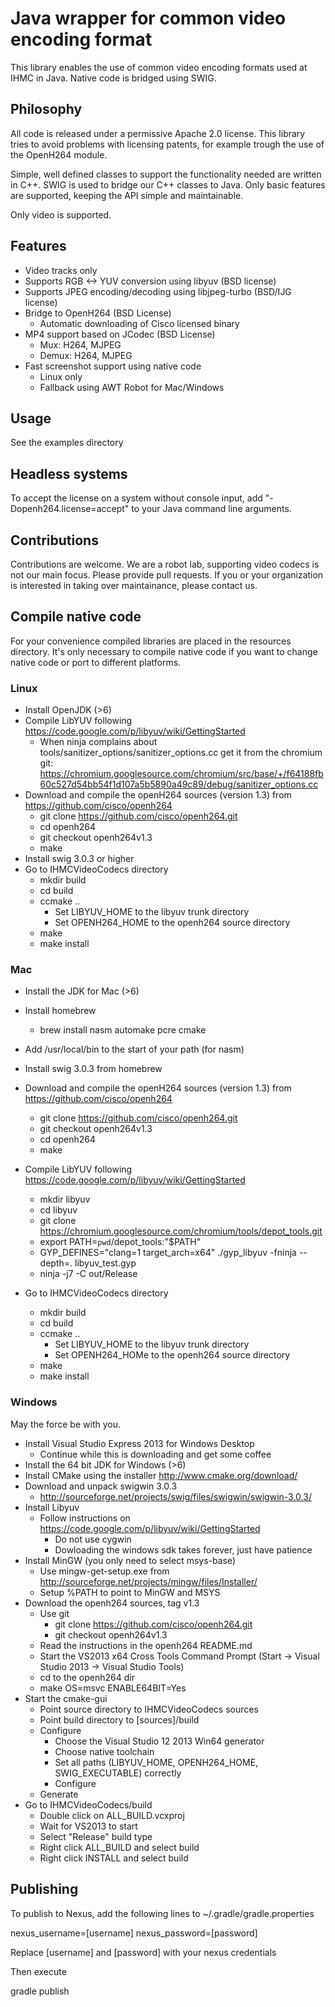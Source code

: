 # Java wrapper for common video encoding format

This library enables the use of common video encoding formats used at IHMC in Java. Native code is bridged using SWIG.

## Philosophy

All code is released under a permissive Apache 2.0 license. This library tries to avoid problems with licensing patents, for example trough the use of the OpenH264 module.

Simple, well defined classes to support the functionality needed are written in C++. SWIG is used to bridge our C++ classes to Java. Only basic features are supported, keeping the API simple and maintainable.

Only video is supported.

## Features

- Video tracks only
- Supports RGB <-> YUV conversion using libyuv (BSD license)
- Supports JPEG encoding/decoding using libjpeg-turbo (BSD/IJG license)
- Bridge to OpenH264 (BSD License)
	- Automatic downloading of Cisco licensed binary
- MP4 support based on JCodec (BSD License)
	- Mux: H264, MJPEG
	- Demux: H264, MJPEG 
- Fast screenshot support using native code
	- Linux only
	- Fallback using AWT Robot for Mac/Windows


## Usage
See the examples directory

## Headless systems
To accept the license on a system without console input, add "-Dopenh264.license=accept" to your Java command line arguments.

## Contributions
Contributions are welcome. We are a robot lab, supporting video codecs is not our main focus. Please provide pull requests. If you or your organization is interested in taking over maintainance, please contact us. 

## Compile native code

For your convenience compiled libraries are placed in the resources directory. It's only necessary to compile native code if you want to change native code or port to different platforms.

### Linux
- Install OpenJDK (>6)
- Compile LibYUV following https://code.google.com/p/libyuv/wiki/GettingStarted
	- When ninja complains about tools/sanitizer_options/sanitizer_options.cc get it from the chromium git: https://chromium.googlesource.com/chromium/src/base/+/f64188fb60c527d54bb54f1d107a5b5890a49c89/debug/sanitizer_options.cc
- Download and compile the openH264 sources (version 1.3) from https://github.com/cisco/openh264
	- git clone https://github.com/cisco/openh264.git
	- cd openh264
	- git checkout openh264v1.3
	- make
- Install swig 3.0.3 or higher 
- Go to IHMCVideoCodecs directory
	- mkdir build
	- cd build
	- ccmake ..
		- Set LIBYUV_HOME to the libyuv trunk directory
		- Set OPENH264_HOME to the openh264 source directory
	- make
	- make install

### Mac
- Install the JDK for Mac (>6)
- Install homebrew
	- brew install nasm automake pcre cmake
- Add /usr/local/bin to the start of your path (for nasm)
- Install swig 3.0.3 from homebrew
- Download and compile the openH264 sources (version 1.3) from https://github.com/cisco/openh264
	- git clone https://github.com/cisco/openh264.git
	- git checkout openh264v1.3
	- cd openh264
	- make
- Compile LibYUV following https://code.google.com/p/libyuv/wiki/GettingStarted
	- mkdir libyuv
	- cd libyuv
	- git clone https://chromium.googlesource.com/chromium/tools/depot_tools.git
	- export PATH=`pwd`/depot_tools:"$PATH"
	- GYP_DEFINES="clang=1 target_arch=x64" ./gyp_libyuv -fninja --depth=. libyuv_test.gyp
	- ninja -j7 -C out/Release

- Go to IHMCVideoCodecs directory
	- mkdir build
	- cd build
	- ccmake ..
		- Set LIBYUV_HOME to the libyuv trunk directory
		- Set OPENH264_HOMe to the openh264 source directory
	- make
	- make install


### Windows

May the force be with you.

- Install Visual Studio Express 2013 for Windows Desktop
	- Continue while this is downloading and get some coffee
- Install the 64 bit JDK for Windows (>6)
- Install CMake using the installer http://www.cmake.org/download/
- Download and unpack swigwin 3.0.3
	- http://sourceforge.net/projects/swig/files/swigwin/swigwin-3.0.3/
- Install Libyuv
	- Follow instructions on https://code.google.com/p/libyuv/wiki/GettingStarted
		- Do not use cygwin
		- Dowloading the windows sdk takes forever, just have patience
- Install MinGW (you only need to select msys-base)
	- Use mingw-get-setup.exe from http://sourceforge.net/projects/mingw/files/Installer/
	- Setup %PATH to point to MinGW and MSYS
- Download the openh264 sources, tag v1.3
	- Use git
		- git clone https://github.com/cisco/openh264.git
		- git checkout openh264v1.3
	- Read the instructions in the openh264 README.md
	- Start the VS2013 x64 Cross Tools Command Prompt (Start -> Visual Studio 2013 -> Visual Studio Tools)
	- cd to the openh264 dir 
	- make OS=msvc ENABLE64BIT=Yes
- Start the cmake-gui
	- Point source directory to IHMCVideoCodecs sources
	- Point build directory to [sources]/build
	- Configure
		- Choose the Visual Studio 12 2013 Win64 generator
		- Choose native toolchain
		- Set all paths (LIBYUV_HOME, OPENH264_HOME, SWIG_EXECUTABLE) correctly
		- Configure
	- Generate
- Go to IHMCVideoCodecs/build
	- Double click on ALL_BUILD.vcxproj
	- Wait for VS2013 to start
	- Select "Release" build type
	- Right click ALL_BUILD and select build
	- Right click INSTALL and select build

## Publishing

To publish to Nexus, add the following lines to ~/.gradle/gradle.properties

nexus_username=[username]
nexus_password=[password]


Replace [username] and [password] with your nexus credentials

Then execute 

gradle publish
